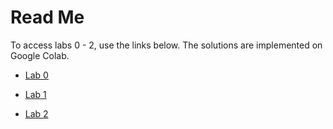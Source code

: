 # Read Me

To access labs 0 - 2, use the links below. The solutions are implemented on Google Colab.

* [Lab 0](https://colab.research.google.com/drive/1kYGUhqeV603K5JMiJiuJTZ-lNmRNXD2G?ouid=115534560898293082279&usp=drive_link)

* [Lab 1](https://colab.research.google.com/drive/1WOQnkZNve46U5aV2t800fb1yRuKpa5IO?usp=drive_link)

* [Lab 2](https://colab.research.google.com/drive/1VuhZ-yrIF9dHDvi8FakPoD6Bm-kMm7qj?usp=drive_link)